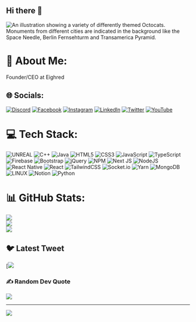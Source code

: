 ## Hi there 👋

![An illustration showing a variety of differently themed Octocats. Monuments from different cities are indicated in the background like the Space Needle, Berlin Fernsehturm and Transamerica Pyramid.](https://user-images.githubusercontent.com/3369400/133268513-5bfe2f93-4402-42c9-a403-81c9e86934b6.jpeg)

# 💫 About Me:
Founder/CEO at Eighred


## 🌐 Socials:
[![Discord](https://img.shields.io/badge/Discord-%237289DA.svg?logo=discord&logoColor=white)](https://discord.gg/N68ZbJmwFz) [![Facebook](https://img.shields.io/badge/Facebook-%231877F2.svg?logo=Facebook&logoColor=white)](https://facebook.com/akifgrape) [![Instagram](https://img.shields.io/badge/Instagram-%23E4405F.svg?logo=Instagram&logoColor=white)](https://instagram.com/akifgrape) [![LinkedIn](https://img.shields.io/badge/LinkedIn-%230077B5.svg?logo=linkedin&logoColor=white)](https://linkedin.com/in/akifgrape) [![Twitter](https://img.shields.io/badge/Twitter-%231DA1F2.svg?logo=Twitter&logoColor=white)](https://twitter.com/akifgrape) [![YouTube](https://img.shields.io/badge/YouTube-%23FF0000.svg?logo=YouTube&logoColor=white)](https://youtube.com/@akifgrape) 

# 💻 Tech Stack:
 ![UNREAL](https://img.shields.io/badge/unreal-%2320232a.svg?style=for-the-badge&logo=unreal-engine&logoColor=white) 
![C++](https://img.shields.io/badge/c++-%2300599C.svg?style=for-the-badge&logo=c%2B%2B&logoColor=white) ![Java](https://img.shields.io/badge/java-%23ED8B00.svg?style=for-the-badge&logo=java&logoColor=white) ![HTML5](https://img.shields.io/badge/html5-%23E34F26.svg?style=for-the-badge&logo=html5&logoColor=white) ![CSS3](https://img.shields.io/badge/css3-%231572B6.svg?style=for-the-badge&logo=css3&logoColor=white) ![JavaScript](https://img.shields.io/badge/javascript-%23323330.svg?style=for-the-badge&logo=javascript&logoColor=%23F7DF1E) ![TypeScript](https://img.shields.io/badge/typescript-%23007ACC.svg?style=for-the-badge&logo=typescript&logoColor=white) ![Firebase](https://img.shields.io/badge/firebase-%23039BE5.svg?style=for-the-badge&logo=firebase) ![Bootstrap](https://img.shields.io/badge/bootstrap-%23563D7C.svg?style=for-the-badge&logo=bootstrap&logoColor=white) ![jQuery](https://img.shields.io/badge/jquery-%230769AD.svg?style=for-the-badge&logo=jquery&logoColor=white) ![NPM](https://img.shields.io/badge/NPM-%23000000.svg?style=for-the-badge&logo=npm&logoColor=white) ![Next JS](https://img.shields.io/badge/Next-black?style=for-the-badge&logo=next.js&logoColor=white) ![NodeJS](https://img.shields.io/badge/node.js-6DA55F?style=for-the-badge&logo=node.js&logoColor=white) ![React Native](https://img.shields.io/badge/react_native-%2320232a.svg?style=for-the-badge&logo=react&logoColor=%2361DAFB) ![React](https://img.shields.io/badge/react-%2320232a.svg?style=for-the-badge&logo=react&logoColor=%2361DAFB) ![TailwindCSS](https://img.shields.io/badge/tailwindcss-%2338B2AC.svg?style=for-the-badge&logo=tailwind-css&logoColor=white) ![Socket.io](https://img.shields.io/badge/Socket.io-black?style=for-the-badge&logo=socket.io&badgeColor=010101) ![Yarn](https://img.shields.io/badge/yarn-%232C8EBB.svg?style=for-the-badge&logo=yarn&logoColor=white) ![MongoDB](https://img.shields.io/badge/MongoDB-%234ea94b.svg?style=for-the-badge&logo=mongodb&logoColor=white) ![LINUX](https://img.shields.io/badge/Linux-FCC624?style=for-the-badge&logo=linux&logoColor=black) ![Notion](https://img.shields.io/badge/Notion-%23000000.svg?style=for-the-badge&logo=notion&logoColor=white) ![Python](https://img.shields.io/badge/python-3670A0?style=for-the-badge&logo=python&logoColor=ffdd54)
# 📊 GitHub Stats:
![](https://github-readme-stats.vercel.app/api?username=akifgrape&theme=dark&hide_border=false&include_all_commits=false&count_private=false)<br/>
![](https://github-readme-streak-stats.herokuapp.com/?user=akifgrape&theme=dark&hide_border=false)<br/>
![](https://github-readme-stats.vercel.app/api/top-langs/?username=akifgrape&theme=dark&hide_border=false&include_all_commits=false&count_private=false&layout=compact)

## 🐦 Latest Tweet
[![](https://gtce.itsvg.in/api?username=akifgrape&theme=dark&hide_border=false)

### ✍️ Random Dev Quote
![](https://quotes-github-readme.vercel.app/api?type=horizontal&theme=dark&hide_border=false)

---
![](https://visitcount.itsvg.in/api?id=akifgrape&label=Profile%20Views&color=12&icon=6&pretty=true)
